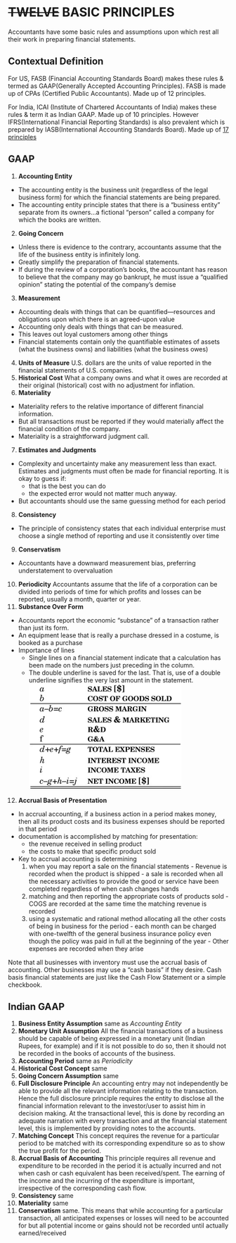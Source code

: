 # ~~TWELVE~~ BASIC PRINCIPLES
Accountants have some basic rules and assumptions upon which rest all their work in preparing financial statements.

## Contextual Definition
For US, FASB (Financial Accounting Standards Board) makes these rules & termed as GAAP(Generally Accepted Accounting Principles). FASB is made up of CPAs (Certified Public Accountants). Made up of 12 principles.

For India, ICAI (Institute of Chartered Accountants of India) makes these rules & term it as Indian GAAP. Made up of 10 principles. However IFRS(International Financial Reporting Standards) is also prevalent which is prepared by IASB(International Accounting Standards Board). Made up of [17 principles](http://www.ifrs.org/issued-standards/list-of-standards/)

## GAAP

1. **Accounting Entity**
  - The accounting entity is the business unit (regardless of the legal business form) for which the financial statements are being prepared.
  - The accounting entity principle states that there is a “business entity” separate from its owners…a fictional “person” called a company for which the books are written.
2. **Going Concern**
  - Unless there is evidence to the contrary, accountants assume that the life of the business entity is infinitely long.
  - Greatly simplify the preparation of financial statements.
  - If during the review of a corporation’s books, the accountant has reason to believe that the company may go bankrupt, he must issue a “qualified opinion” stating the potential of the company’s demise
3. **Measurement**
 - Accounting deals with things that can be quantified—resources and obligations upon which there is an agreed-upon value
 - Accounting only deals with things that can be measured.
 - This leaves out loyal customers among other things
 - Financial statements contain only the quantifiable estimates of assets (what the business owns) and liabilities (what the business owes)
4. **Units of Measure** U.S. dollars are the units of value reported in the financial statements of U.S. companies.
5. **Historical Cost** What a company owns and what it owes are recorded at their original (historical) cost with no adjustment for inflation.
6. **Materiality**
  - Materiality refers to the relative importance of different financial information.
  - But all transactions must be reported if they would materially affect the financial condition of the company.
  - Materiality is a straightforward judgment call.
7. **Estimates and Judgments**
  - Complexity and uncertainty make any measurement less than exact. Estimates and judgments must often be made for financial reporting. It is okay to guess if:
    - that is the best you can do
    - the expected error would not matter much anyway.
  - But accountants should use the same guessing method for each period
8. **Consistency**
  - The principle of consistency states that each individual enterprise must choose a single method of reporting and use it consistently over time
9. **Conservatism**
  - Accountants have a downward measurement bias, preferring understatement to overvaluation
10. **Periodicity** Accountants assume that the life of a corporation can be divided into periods of time for which profits and losses can be reported, usually a month, quarter or year.
11. **Substance Over Form**
  - Accountants report the economic “substance” of a transaction rather than just its form.
  - An equipment lease that is really a purchase dressed in a costume, is booked as a purchase
  - Importance of lines
      - Single lines on a financial statement indicate that a calculation has been made on the numbers just preceding in the column.
      - The double underline is saved for the last. That is, use of a double underline signifies the very last amount in the statement.
  ![importance of lines](img1.jpg)
12. **Accrual Basis of Presentation**
  - In accrual accounting, if a business action in a period makes money, then all its product costs and its business expenses should be reported in that period
  - documentation is accomplished by matching for presentation:
      - the revenue received in selling product
      - the costs to make that specific product sold
  - Key to accrual accounting is determining
      1. when you may report a sale on the financial statements
        - Revenue is recorded when the product is shipped
        - a sale is recorded when all the necessary activities to provide the good or service have been completed regardless of when cash changes hands
      2. matching and then reporting the appropriate costs of products sold
        - COGS are recorded at the same time the matching revenue is recorded
      3. using a systematic and rational method allocating all the other costs of being in business for the period
        - each month can be charged with one-twelfth of the general business insurance policy even though the policy was paid in full at the beginning of the year
        - Other expenses are recorded when they arise

Note that all businesses with inventory must use the accrual basis of accounting. Other businesses may use a “cash basis” if they desire. Cash basis financial statements are just like the Cash Flow Statement or a simple checkbook.

## Indian GAAP
  1. **Business Entity Assumption** same as *Accounting Entity*
  2. **Monetary Unit Assumption** All the financial transactions of a business should be capable of being expressed in a monetary unit (Indian Rupees, for example) and if it is not possible to do so, then it should not be recorded in the books of accounts of the business.
  3. **Accounting Period** same as *Periodicity*
  4. **Historical Cost Concept** same
  5. **Going Concern Assumption** same
  6. **Full Disclosure Principle** An accounting entry may not independently be able to provide all the relevant information relating to the transaction. Hence the full disclosure principle requires the entity to disclose all the financial information relevant to the investor/user to assist him in decision making. At the transactional level, this is done by recording an adequate narration with every transaction and at the financial statement level, this is implemented by providing notes to the accounts.
  7. **Matching Concept** This concept requires the revenue for a particular period to be matched with its corresponding expenditure so as to show the true profit for the period.
  8. **Accrual Basis of Accounting** This principle requires all revenue and expenditure to be recorded in the period it is actually incurred and not when cash or cash equivalent has been received/spent. The earning of the income and the incurring of the expenditure is important, irrespective of the corresponding cash flow.
  9. **Consistency** same
  10. **Materiality** same
  11. **Conservatism** same. This means that while accounting for a particular transaction, all anticipated expenses or losses will need to be accounted for but all potential income or gains should not be recorded until actually earned/received
